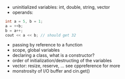 * uninitialized variables: int, double, string, vector<int>
* operands:
```cpp
int a = 5, b = 1;
a = ++b;
b = a++;
cout << a << b; // should get 32
```
* passing by reference to a function
* scope, global variables
* declaring a class, what is a constructor?
* order of initialization/destructing of the variables
* vector: resize, reserve, ... see cppreference for more
* monstrosity of I/O buffer and cin.get()


